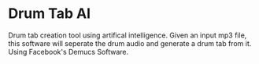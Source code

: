 <h1>Drum Tab AI</h1>

Drum tab creation tool using artifical intelligence.
Given an input mp3 file, this software will seperate the drum audio and generate a drum tab from it.
Using Facebook's Demucs Software.
